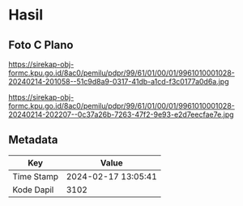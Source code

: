 # Hasil

## Foto C Plano

https://sirekap-obj-formc.kpu.go.id/8ac0/pemilu/pdpr/99/61/01/00/01/9961010001028-20240214-201058--51c9d8a9-0317-41db-a1cd-f3c0177a0d6a.jpg

https://sirekap-obj-formc.kpu.go.id/8ac0/pemilu/pdpr/99/61/01/00/01/9961010001028-20240214-202207--0c37a26b-7263-47f2-9e93-e2d7eecfae7e.jpg


## Metadata

| Key        | Value               |
| ---------- | ------------------- |
| Time Stamp | 2024-02-17 13:05:41 |
| Kode Dapil | 3102                |



